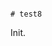                                                                                                                                                                                                                                                                                                                                                                                                                                                                                  # test8

Init.
